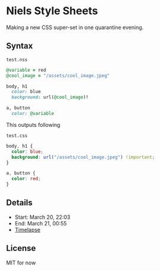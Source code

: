 # Niels Style Sheets

Making a new CSS super-set in one quarantine evening.

## Syntax

`test.nss`
```rb
@variable = red
@cool_image = "/assets/cool_image.jpeg"

body, h1
  color: blue
  background: url(@cool_image)!

a, button
  color: @variable
```

This outputs following

`test.css`
```css
body, h1 {
  color: blue;
  background: url("/assets/cool_image.jpeg") !important;
}

a, button {
  color: red;
}
```

## Details

- Start: March 20, 22:03
- End: March 21, 00:55
- [Timelapse](https://youtu.be/ptUrWxCejWA)

## License

MIT for now
